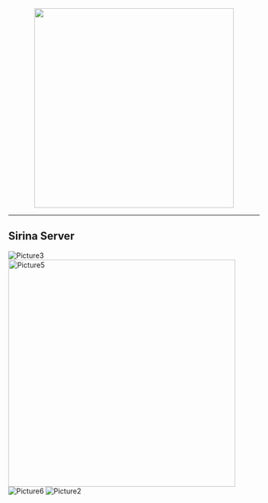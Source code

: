 <div align='center'>
   <img width=400px src='https://github.com/ismailsamudra/sirina_server/assets/67509798/76b1466a-f531-49cb-8aed-a081ad9697d7'>
</div>

<hr>

## Sirina Server


![Picture3](https://github.com/ismailsamudra/sirina_server/assets/67509798/50c4b9ef-ec43-437d-a379-0f6d2d9ffbee)
<img width="455" alt="Picture5" src="https://github.com/ismailsamudra/sirina_server/assets/67509798/e49402f4-d82a-48c9-be7d-2ec2b58a7f38">
![Picture6](https://github.com/ismailsamudra/sirina_server/assets/67509798/60b1e33d-ceca-4ed5-bd90-7e0fd528cef7)
![Picture2](https://github.com/ismailsamudra/sirina_server/assets/67509798/fd761fdd-16c1-48c2-9f2d-7c334be625b2)
